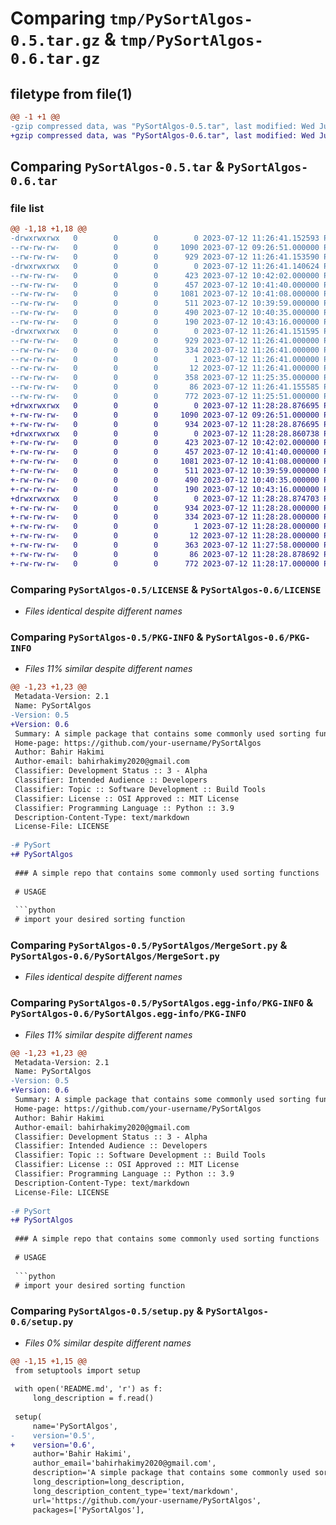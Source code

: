 # Comparing `tmp/PySortAlgos-0.5.tar.gz` & `tmp/PySortAlgos-0.6.tar.gz`

## filetype from file(1)

```diff
@@ -1 +1 @@
-gzip compressed data, was "PySortAlgos-0.5.tar", last modified: Wed Jul 12 11:26:41 2023, max compression
+gzip compressed data, was "PySortAlgos-0.6.tar", last modified: Wed Jul 12 11:28:28 2023, max compression
```

## Comparing `PySortAlgos-0.5.tar` & `PySortAlgos-0.6.tar`

### file list

```diff
@@ -1,18 +1,18 @@
-drwxrwxrwx   0        0        0        0 2023-07-12 11:26:41.152593 PySortAlgos-0.5/
--rw-rw-rw-   0        0        0     1090 2023-07-12 09:26:51.000000 PySortAlgos-0.5/LICENSE
--rw-rw-rw-   0        0        0      929 2023-07-12 11:26:41.153590 PySortAlgos-0.5/PKG-INFO
-drwxrwxrwx   0        0        0        0 2023-07-12 11:26:41.140624 PySortAlgos-0.5/PySortAlgos/
--rw-rw-rw-   0        0        0      423 2023-07-12 10:42:02.000000 PySortAlgos-0.5/PySortAlgos/BubbleSort.py
--rw-rw-rw-   0        0        0      457 2023-07-12 10:41:40.000000 PySortAlgos-0.5/PySortAlgos/InsertionSort.py
--rw-rw-rw-   0        0        0     1081 2023-07-12 10:41:08.000000 PySortAlgos-0.5/PySortAlgos/MergeSort.py
--rw-rw-rw-   0        0        0      511 2023-07-12 10:39:59.000000 PySortAlgos-0.5/PySortAlgos/QuickSort.py
--rw-rw-rw-   0        0        0      490 2023-07-12 10:40:35.000000 PySortAlgos-0.5/PySortAlgos/SelectionSort.py
--rw-rw-rw-   0        0        0      190 2023-07-12 10:43:16.000000 PySortAlgos-0.5/PySortAlgos/__init__.py
-drwxrwxrwx   0        0        0        0 2023-07-12 11:26:41.151595 PySortAlgos-0.5/PySortAlgos.egg-info/
--rw-rw-rw-   0        0        0      929 2023-07-12 11:26:41.000000 PySortAlgos-0.5/PySortAlgos.egg-info/PKG-INFO
--rw-rw-rw-   0        0        0      334 2023-07-12 11:26:41.000000 PySortAlgos-0.5/PySortAlgos.egg-info/SOURCES.txt
--rw-rw-rw-   0        0        0        1 2023-07-12 11:26:41.000000 PySortAlgos-0.5/PySortAlgos.egg-info/dependency_links.txt
--rw-rw-rw-   0        0        0       12 2023-07-12 11:26:41.000000 PySortAlgos-0.5/PySortAlgos.egg-info/top_level.txt
--rw-rw-rw-   0        0        0      358 2023-07-12 11:25:35.000000 PySortAlgos-0.5/README.md
--rw-rw-rw-   0        0        0       86 2023-07-12 11:26:41.155585 PySortAlgos-0.5/setup.cfg
--rw-rw-rw-   0        0        0      772 2023-07-12 11:25:51.000000 PySortAlgos-0.5/setup.py
+drwxrwxrwx   0        0        0        0 2023-07-12 11:28:28.876695 PySortAlgos-0.6/
+-rw-rw-rw-   0        0        0     1090 2023-07-12 09:26:51.000000 PySortAlgos-0.6/LICENSE
+-rw-rw-rw-   0        0        0      934 2023-07-12 11:28:28.876695 PySortAlgos-0.6/PKG-INFO
+drwxrwxrwx   0        0        0        0 2023-07-12 11:28:28.860738 PySortAlgos-0.6/PySortAlgos/
+-rw-rw-rw-   0        0        0      423 2023-07-12 10:42:02.000000 PySortAlgos-0.6/PySortAlgos/BubbleSort.py
+-rw-rw-rw-   0        0        0      457 2023-07-12 10:41:40.000000 PySortAlgos-0.6/PySortAlgos/InsertionSort.py
+-rw-rw-rw-   0        0        0     1081 2023-07-12 10:41:08.000000 PySortAlgos-0.6/PySortAlgos/MergeSort.py
+-rw-rw-rw-   0        0        0      511 2023-07-12 10:39:59.000000 PySortAlgos-0.6/PySortAlgos/QuickSort.py
+-rw-rw-rw-   0        0        0      490 2023-07-12 10:40:35.000000 PySortAlgos-0.6/PySortAlgos/SelectionSort.py
+-rw-rw-rw-   0        0        0      190 2023-07-12 10:43:16.000000 PySortAlgos-0.6/PySortAlgos/__init__.py
+drwxrwxrwx   0        0        0        0 2023-07-12 11:28:28.874703 PySortAlgos-0.6/PySortAlgos.egg-info/
+-rw-rw-rw-   0        0        0      934 2023-07-12 11:28:28.000000 PySortAlgos-0.6/PySortAlgos.egg-info/PKG-INFO
+-rw-rw-rw-   0        0        0      334 2023-07-12 11:28:28.000000 PySortAlgos-0.6/PySortAlgos.egg-info/SOURCES.txt
+-rw-rw-rw-   0        0        0        1 2023-07-12 11:28:28.000000 PySortAlgos-0.6/PySortAlgos.egg-info/dependency_links.txt
+-rw-rw-rw-   0        0        0       12 2023-07-12 11:28:28.000000 PySortAlgos-0.6/PySortAlgos.egg-info/top_level.txt
+-rw-rw-rw-   0        0        0      363 2023-07-12 11:27:58.000000 PySortAlgos-0.6/README.md
+-rw-rw-rw-   0        0        0       86 2023-07-12 11:28:28.878692 PySortAlgos-0.6/setup.cfg
+-rw-rw-rw-   0        0        0      772 2023-07-12 11:28:17.000000 PySortAlgos-0.6/setup.py
```

### Comparing `PySortAlgos-0.5/LICENSE` & `PySortAlgos-0.6/LICENSE`

 * *Files identical despite different names*

### Comparing `PySortAlgos-0.5/PKG-INFO` & `PySortAlgos-0.6/PKG-INFO`

 * *Files 11% similar despite different names*

```diff
@@ -1,23 +1,23 @@
 Metadata-Version: 2.1
 Name: PySortAlgos
-Version: 0.5
+Version: 0.6
 Summary: A simple package that contains some commonly used sorting functions
 Home-page: https://github.com/your-username/PySortAlgos
 Author: Bahir Hakimi
 Author-email: bahirhakimy2020@gmail.com
 Classifier: Development Status :: 3 - Alpha
 Classifier: Intended Audience :: Developers
 Classifier: Topic :: Software Development :: Build Tools
 Classifier: License :: OSI Approved :: MIT License
 Classifier: Programming Language :: Python :: 3.9
 Description-Content-Type: text/markdown
 License-File: LICENSE
 
-# PySort
+# PySortAlgos
 
 ### A simple repo that contains some commonly used sorting functions
 
 # USAGE
 
 ```python
 # import your desired sorting function
```

### Comparing `PySortAlgos-0.5/PySortAlgos/MergeSort.py` & `PySortAlgos-0.6/PySortAlgos/MergeSort.py`

 * *Files identical despite different names*

### Comparing `PySortAlgos-0.5/PySortAlgos.egg-info/PKG-INFO` & `PySortAlgos-0.6/PySortAlgos.egg-info/PKG-INFO`

 * *Files 11% similar despite different names*

```diff
@@ -1,23 +1,23 @@
 Metadata-Version: 2.1
 Name: PySortAlgos
-Version: 0.5
+Version: 0.6
 Summary: A simple package that contains some commonly used sorting functions
 Home-page: https://github.com/your-username/PySortAlgos
 Author: Bahir Hakimi
 Author-email: bahirhakimy2020@gmail.com
 Classifier: Development Status :: 3 - Alpha
 Classifier: Intended Audience :: Developers
 Classifier: Topic :: Software Development :: Build Tools
 Classifier: License :: OSI Approved :: MIT License
 Classifier: Programming Language :: Python :: 3.9
 Description-Content-Type: text/markdown
 License-File: LICENSE
 
-# PySort
+# PySortAlgos
 
 ### A simple repo that contains some commonly used sorting functions
 
 # USAGE
 
 ```python
 # import your desired sorting function
```

### Comparing `PySortAlgos-0.5/setup.py` & `PySortAlgos-0.6/setup.py`

 * *Files 0% similar despite different names*

```diff
@@ -1,15 +1,15 @@
 from setuptools import setup
 
 with open('README.md', 'r') as f:
     long_description = f.read()
 
 setup(
     name='PySortAlgos',
-    version='0.5',
+    version='0.6',
     author='Bahir Hakimi',
     author_email='bahirhakimy2020@gmail.com',
     description='A simple package that contains some commonly used sorting functions',
     long_description=long_description,
     long_description_content_type='text/markdown',
     url='https://github.com/your-username/PySortAlgos',
     packages=['PySortAlgos'],
```

